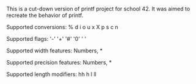 This is a cut-down version of printf project for school 42. It was aimed to recreate the behavior of printf.

Supported conversions:
% d i o u x X p s c n

Supported flags:
'-' '+' '#' '0' ' '

Supported width features:
Numbers, *

Supported precision features:
Numbers, *

Supported length modifiers:
hh h l ll
